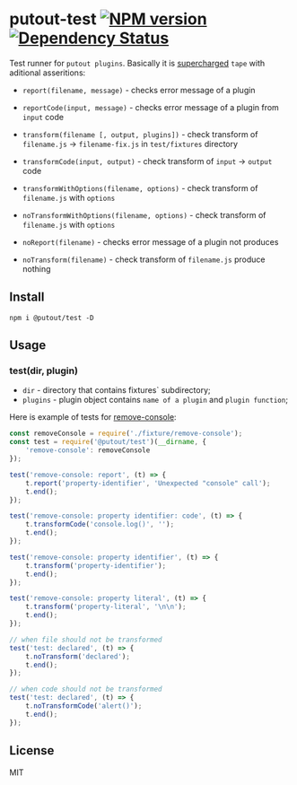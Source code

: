 # putout-test [![NPM version][NPMIMGURL]][NPMURL] [![Dependency Status][DependencyStatusIMGURL]][DependencyStatusURL]

[NPMIMGURL]:                https://img.shields.io/npm/v/@putout/test.svg?style=flat&longCache=true
[NPMURL]:                   https://npmjs.org/package/@putout/test"npm"

[DependencyStatusURL]:      https://david-dm.org/coderaiser/putout?path=packages/test-runner
[DependencyStatusIMGURL]:   https://david-dm.org/coderaiser/putout.svg?path=packages/test-runner

Test runner for `putout plugins`. Basically it is [supercharged](https://github.com/coderaiser/supertape) `tape` with aditional asseritions:

- `report(filename, message)` - checks error message of a plugin
- `reportCode(input, message)` - checks error message of a plugin from `input` code
- `transform(filename [, output, plugins])` - check transform of `filename.js` -> `filename-fix.js` in `test/fixtures` directory
- `transformCode(input, output)` - check transform of `input` -> `output` code

- `transformWithOptions(filename, options)` - check transform of `filename.js` with `options`
- `noTransformWithOptions(filename, options)` - check transform of `filename.js` with `options`

- `noReport(filename)` - checks error message of a plugin not produces
- `noTransform(filename)` - check transform of `filename.js` produce nothing

## Install

```
npm i @putout/test -D
```

## Usage

### test(dir, plugin)
- `dir` - directory that contains fixtures` subdirectory;
- `plugins` - plugin object contains `name of a plugin` and `plugin function`;

Here is example of tests for [remove-console](https://github.com/coderaiser/putout/tree/master/packages/plugin-remove-console):

```js
const removeConsole = require('./fixture/remove-console');
const test = require('@putout/test')(__dirname, {
    'remove-console': removeConsole
});

test('remove-console: report', (t) => {
    t.report('property-identifier', 'Unexpected "console" call');
    t.end();
});

test('remove-console: property identifier: code', (t) => {
    t.transformCode('console.log()', '');
    t.end();
});

test('remove-console: property identifier', (t) => {
    t.transform('property-identifier');
    t.end();
});

test('remove-console: property literal', (t) => {
    t.transform('property-literal', '\n\n');
    t.end();
});

// when file should not be transformed
test('test: declared', (t) => {
    t.noTransform('declared');
    t.end();
});

// when code should not be transformed
test('test: declared', (t) => {
    t.noTransformCode('alert()');
    t.end();
});
```

## License

MIT

